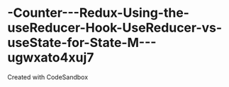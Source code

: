 # -Counter---Redux-Using-the-useReducer-Hook-UseReducer-vs-useState-for-State-M---ugwxato4xuj7
Created with CodeSandbox
